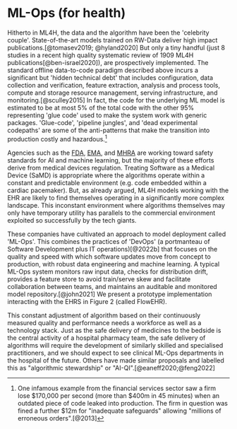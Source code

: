 # ML-Ops (for health)
Hitherto in ML4H, the data and the algorithm have been the 'celebrity couple'. State-of-the-art models trained on RW-Data deliver high impact publications.[@tomasev2019; @hyland2020] But only a tiny handful (just 8 studies in a recent high quality systematic review of 1909 ML4H publications[@ben-israel2020]), are prospectively implemented. The standard offline data-to-code paradigm described above incurs a significant but 'hidden technical debt' that includes configuration, data collection and verification, feature extraction,  analysis and process tools, compute and storage resource management, serving infrastructure, and monitoring.[@sculley2015] In fact, the code for the underlying ML model is estimated to be at most 5\% of the total code with the other 95\% representing 'glue code' used to make the system work with generic packages. 'Glue-code', 'pipeline jungles', and 'dead experimental codepaths' are some of the anti-patterns that make the transition into production costly and hazardous.[^1]

Agencies such as the [FDA](https://www.fda.gov), [EMA](https://www.ema.europa.eu/en), and [MHRA](https://www.gov.uk/government/organisations/medicines-and-healthcare-products-regulatory-agency) are working toward safety standards for AI and machine learning, but the majority of these efforts derive from medical devices regulation. Treating Software as a Medical Device (SaMD) is appropriate where the algorithms operate within a constant and predictable environment (e.g. code embedded within a cardiac pacemaker). But, as already argued, ML4H models working with the EHR are likely to find themselves operating in a significantly more complex landscape. This inconstant environment where algorithms themselves may only have temporary utility has parallels to the commercial environment exploited so successfully by the tech giants. 

These companies have cultivated an approach to model deployment called 'ML-Ops'. This combines the practices of 'DevOps' (a portmanteau of Software Development plus IT operations)[@2022b] that focuses on the quality and speed with which software updates move from concept to production, with robust data engineering and machine learning. A typical ML-Ops system monitors raw input data, checks for distribution drift, provides a feature store to avoid train/serve skew and facilitate collaboration between teams, and maintains an auditable and monitored model repository.[@john2021] We present a prototype implementation interacting with the EHRS in Figure 2 (called FlowEHR).

This constant adjustment of algorithm based on their continuously measured quality and performance needs a workforce as well as a technology stack. Just as the safe delivery of medicines to the bedside is the central activity of a hospital pharmacy team, the safe delivery of algorithms will require the development of similarly skilled and specialised practitioners, and we should expect to see clinical ML-Ops departments in the hospital of the future. Others have made similar proposals and labelled this as "algorithmic stewardship" or "AI-QI".[@eaneff2020;@feng2022] 

[^1]:	One infamous example from the financial services sector saw a firm lose \$170,000 per second (more than \$400m in 45 minutes) when an outdated piece of code leaked into production. The firm in question was fined a further \$12m for "inadequate safeguards" allowing "millions of erroneous orders".[@2013]